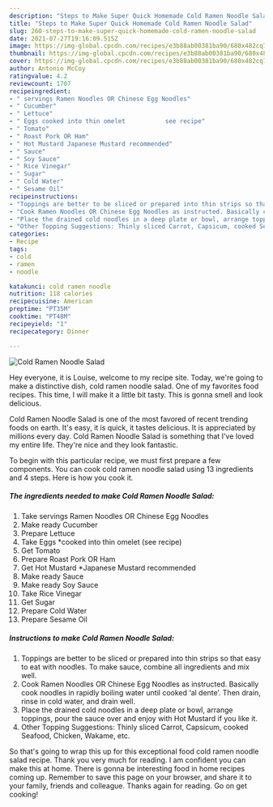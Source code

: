 ```yaml
---
description: "Steps to Make Super Quick Homemade Cold Ramen Noodle Salad"
title: "Steps to Make Super Quick Homemade Cold Ramen Noodle Salad"
slug: 260-steps-to-make-super-quick-homemade-cold-ramen-noodle-salad
date: 2021-07-27T19:16:09.515Z
image: https://img-global.cpcdn.com/recipes/e3b88ab00381ba90/680x482cq70/cold-ramen-noodle-salad-recipe-main-photo.jpg
thumbnail: https://img-global.cpcdn.com/recipes/e3b88ab00381ba90/680x482cq70/cold-ramen-noodle-salad-recipe-main-photo.jpg
cover: https://img-global.cpcdn.com/recipes/e3b88ab00381ba90/680x482cq70/cold-ramen-noodle-salad-recipe-main-photo.jpg
author: Antonio McCoy
ratingvalue: 4.2
reviewcount: 1707
recipeingredient:
- " servings Ramen Noodles OR Chinese Egg Noodles"
- " Cucumber"
- " Lettuce"
- " Eggs cooked into thin omelet           see recipe"
- " Tomato"
- " Roast Pork OR Ham"
- " Hot Mustard Japanese Mustard recommended"
- " Sauce"
- " Soy Sauce"
- " Rice Vinegar"
- " Sugar"
- " Cold Water"
- " Sesame Oil"
recipeinstructions:
- "Toppings are better to be sliced or prepared into thin strips so that easy to eat with noodles. To make sauce, combine all ingredients and mix well."
- "Cook Ramen Noodles OR Chinese Egg Noodles as instructed. Basically cook noodles in rapidly boiling water until cooked ‘al dente’. Then drain, rinse in cold water, and drain well."
- "Place the drained cold noodles in a deep plate or bowl, arrange toppings, pour the sauce over and enjoy with Hot Mustard if you like it."
- "Other Topping Suggestions: Thinly sliced Carrot, Capsicum, cooked Seafood, Chicken, Wakame, etc."
categories:
- Recipe
tags:
- cold
- ramen
- noodle

katakunci: cold ramen noodle 
nutrition: 118 calories
recipecuisine: American
preptime: "PT35M"
cooktime: "PT48M"
recipeyield: "1"
recipecategory: Dinner

---
```



![Cold Ramen Noodle Salad](https://img-global.cpcdn.com/recipes/e3b88ab00381ba90/680x482cq70/cold-ramen-noodle-salad-recipe-main-photo.jpg)

Hey everyone, it is Louise, welcome to my recipe site. Today, we're going to make a distinctive dish, cold ramen noodle salad. One of my favorites food recipes. This time, I will make it a little bit tasty. This is gonna smell and look delicious.

Cold Ramen Noodle Salad is one of the most favored of recent trending foods on earth. It's easy, it is quick, it tastes delicious. It is appreciated by millions every day. Cold Ramen Noodle Salad is something that I've loved my entire life. They're nice and they look fantastic.




To begin with this particular recipe, we must first prepare a few components. You can cook cold ramen noodle salad using 13 ingredients and 4 steps. Here is how you cook it.

<!--inarticleads1-->

##### The ingredients needed to make Cold Ramen Noodle Salad:

1. Take  servings Ramen Noodles OR Chinese Egg Noodles
1. Make ready  Cucumber
1. Prepare  Lettuce
1. Take  Eggs *cooked into thin omelet           (see recipe)
1. Get  Tomato
1. Prepare  Roast Pork OR Ham
1. Get  Hot Mustard *Japanese Mustard recommended
1. Make ready  Sauce
1. Make ready  Soy Sauce
1. Take  Rice Vinegar
1. Get  Sugar
1. Prepare  Cold Water
1. Prepare  Sesame Oil




<!--inarticleads2-->

##### Instructions to make Cold Ramen Noodle Salad:

1. Toppings are better to be sliced or prepared into thin strips so that easy to eat with noodles. To make sauce, combine all ingredients and mix well.
1. Cook Ramen Noodles OR Chinese Egg Noodles as instructed. Basically cook noodles in rapidly boiling water until cooked ‘al dente’. Then drain, rinse in cold water, and drain well.
1. Place the drained cold noodles in a deep plate or bowl, arrange toppings, pour the sauce over and enjoy with Hot Mustard if you like it.
1. Other Topping Suggestions: Thinly sliced Carrot, Capsicum, cooked Seafood, Chicken, Wakame, etc.




So that's going to wrap this up for this exceptional food cold ramen noodle salad recipe. Thank you very much for reading. I am confident you can make this at home. There is gonna be interesting food in home recipes coming up. Remember to save this page on your browser, and share it to your family, friends and colleague. Thanks again for reading. Go on get cooking!
